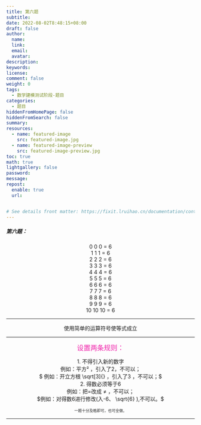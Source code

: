 ```yaml
---
title: 第六题
subtitle:
date: 2022-08-02T8:48:15+08:00
draft: false
author:
  name:
  link:
  email:
  avatar:
description:
keywords:
license:
comment: false
weight: 0
tags:
  - 数学建模测试阶段-题目
categories:
  - 题目
hiddenFromHomePage: false
hiddenFromSearch: false
summary:
resources:
  - name: featured-image
    src: featured-image.jpg
  - name: featured-image-preview
    src: featured-image-preview.jpg
toc: true
math: true
lightgallery: false
password:
message:
repost:
  enable: true
  url:


# See details front matter: https://fixit.lruihao.cn/documentation/content-management/introduction/#front-matter
---
```

##### 第六题：
<center> 0 0 0 = 6  <center>
<center> 1 1 1 = 6    <center>
<center> 2 2 2 = 6   <center>
<center> 3 3 3 = 6   <center>
<center> 4 4 4 = 6   <center>
<center> 5 5 5 = 6   <center>
<center> 6 6 6 = 6   <center>
<center> 7 7 7 = 6  <center>
<center> 8 8 8 = 6   <center>
<center> 9 9 9 = 6  <center>
<center> 10 10 10 = 6  <center>  


***  

使用简单的运算符号使等式成立  

***
<font color=#F025AB size=4> 设置两条规则： </font>

 <center> 1. 不得引入新的数字   <center>

  <center>例如：平方² ，引入了2，不可以；  <center>  
 $ 例如：开立方根 \sqrt[3]{} ，引入了3 ，不可以；$    

<center> 2. 得数必须等于6 <center>
<center> 例如：把=改成 ≠ ，不可以；    <center>
 $例如：对得数6进行修改(入-6、 \sqrt{6} ),不可以。$

<font color=#252627 size=0.1> 一题十分及格即可，也可全做。</font>
***


<!--more-->

